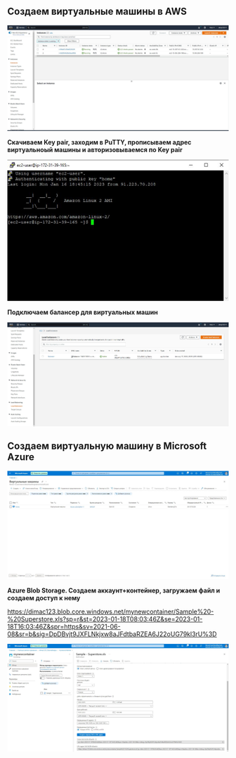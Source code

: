 ## Создаем виртуальные машины в AWS

![Иллюстрация к проекту](https://github.com/dimac123/dimac123/blob/main/Data-engineering/Module5/VPC.JPG)

**Скачиваем Key pair, заходим в PuTTY, прописываем адрес виртуальноый машины и авторизовываемся по Key pair**

![Иллюстрация к проекту](https://github.com/dimac123/dimac123/blob/main/Data-engineering/Module5/VPC2.JPG)

**Подключаем балансер для виртуальных машин**

![Иллюстрация к проекту](https://github.com/dimac123/dimac123/blob/main/Data-engineering/Module5/VPC1.JPG)


## Создаем виртуальную машину в Microsoft Azure

![Иллюстрация к проекту](https://github.com/dimac123/dimac123/blob/main/Data-engineering/Module5/VPC4.JPG)

**Azure Blob Storage. Создаем аккаунт+контейнер, загружаем файл и создаем доступ к нему**

https://dimac123.blob.core.windows.net/mynewcontainer/Sample%20-%20Superstore.xls?sp=r&st=2023-01-18T08:03:46Z&se=2023-01-18T16:03:46Z&spr=https&sv=2021-06-08&sr=b&sig=DpDBvjt9JXFLNkjxw8aJFdtbaRZEA6J22oUG79kl3rU%3D

![Иллюстрация к проекту](https://github.com/dimac123/dimac123/blob/main/Data-engineering/Module5/VPC3.JPG)
